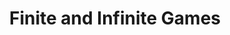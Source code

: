 ---
title: "Finite and Infinite Games"
bookCover: "/assets/book-covers/finite-and-infinite-games.jpg"
slug: "finite-and-infinite-games"
bookAuthor: "James P. Carse"
rating: 6
done: false
tags: []
summary: false
detailedNotes: false
amazonLink: ""
amazonAffiliateLink: ""
---